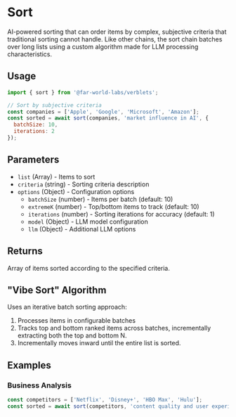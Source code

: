 # Sort

AI-powered sorting that can order items by complex, subjective criteria that traditional sorting cannot handle. Like other chains, the sort chain batches over long lists using a custom algorithm made for LLM processing characteristics.

## Usage

```javascript
import { sort } from '@far-world-labs/verblets';

// Sort by subjective criteria
const companies = ['Apple', 'Google', 'Microsoft', 'Amazon'];
const sorted = await sort(companies, 'market influence in AI', {
  batchSize: 10,
  iterations: 2
});
```

## Parameters

- `list` (Array) - Items to sort
- `criteria` (string) - Sorting criteria description
- `options` (Object) - Configuration options
  - `batchSize` (number) - Items per batch (default: 10)
  - `extremeK` (number) - Top/bottom items to track (default: 10)
  - `iterations` (number) - Sorting iterations for accuracy (default: 1)
  - `model` (Object) - LLM model configuration
  - `llm` (Object) - Additional LLM options

## Returns

Array of items sorted according to the specified criteria.

## "Vibe Sort" Algorithm

Uses an iterative batch sorting approach:
1. Processes items in configurable batches
2. Tracks top and bottom ranked items across batches, incrementally extracting both the top and bottom N.
3. Incrementally moves inward until the entire list is sorted.

## Examples

### Business Analysis
```javascript
const competitors = ['Netflix', 'Disney+', 'HBO Max', 'Hulu'];
const sorted = await sort(competitors, 'content quality and user experience');
```